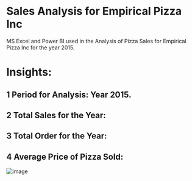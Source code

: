 # Sales Analysis for Empirical Pizza Inc
MS Excel and Power BI used in the Analysis of Pizza Sales for Empirical Pizza Inc for the year 2015.

# Insights:
## 1  Period for Analysis: Year 2015.
## 2  Total Sales for the Year:
## 3  Total Order for the Year:
## 4  Average Price of Pizza Sold:

![image](https://github.com/KeneOkey2021/SalesAnalysisEmpiricalPizza/assets/82064571/09a22cce-5d78-4d3a-8c47-4114377be250)
